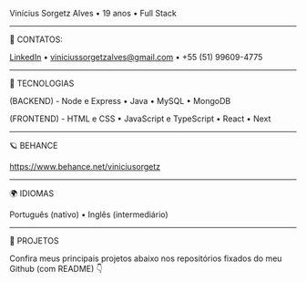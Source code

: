 Vinícius Sorgetz Alves • 19 anos • Full Stack
 
---
📧 CONTATOS:

[LinkedIn](https://www.linkedin.com/in/vinicius-sorgetz-alves-b4b895340/) • viniciussorgetzalves@gmail.com • +55 (51) 99609-4775

---
🚀 TECNOLOGIAS

(BACKEND) - Node e Express • Java • MySQL • MongoDB

(FRONTEND) - HTML e CSS • JavaScript e TypeScript • React • Next

---

🪐 BEHANCE

https://www.behance.net/viniciusorgetz

---

🌍 IDIOMAS 

Português (nativo) • Inglês (intermediário)

---
📂 PROJETOS 

Confira meus principais projetos abaixo nos repositórios fixados do meu Github (com README) 👇
